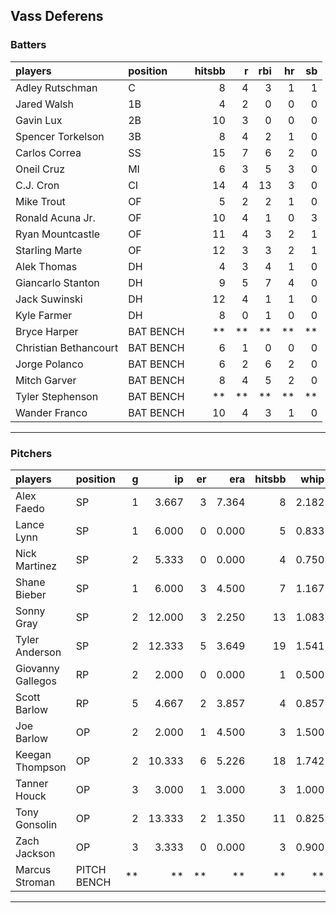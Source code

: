 ## Vass Deferens

### Batters

 
|players               |position  | hitsbb|  r| rbi| hr| sb| 
|:---------------------|:---------|------:|--:|---:|--:|--:| 
|Adley Rutschman       |C         |      8|  4|   3|  1|  1| 
|Jared Walsh           |1B        |      4|  2|   0|  0|  0| 
|Gavin Lux             |2B        |     10|  3|   0|  0|  0| 
|Spencer Torkelson     |3B        |      8|  4|   2|  1|  0| 
|Carlos Correa         |SS        |     15|  7|   6|  2|  0| 
|Oneil Cruz            |MI        |      6|  3|   5|  3|  0| 
|C.J. Cron             |CI        |     14|  4|  13|  3|  0| 
|Mike Trout            |OF        |      5|  2|   2|  1|  0| 
|Ronald Acuna Jr.      |OF        |     10|  4|   1|  0|  3| 
|Ryan Mountcastle      |OF        |     11|  4|   3|  2|  1| 
|Starling Marte        |OF        |     12|  3|   3|  2|  1| 
|Alek Thomas           |DH        |      4|  3|   4|  1|  0| 
|Giancarlo Stanton     |DH        |      9|  5|   7|  4|  0| 
|Jack Suwinski         |DH        |     12|  4|   1|  1|  0| 
|Kyle Farmer           |DH        |      8|  0|   1|  0|  0| 
|Bryce Harper          |BAT BENCH |     **| **|  **| **| **| 
|Christian Bethancourt |BAT BENCH |      6|  1|   0|  0|  0| 
|Jorge Polanco         |BAT BENCH |      6|  2|   6|  2|  0| 
|Mitch Garver          |BAT BENCH |      8|  4|   5|  2|  0| 
|Tyler Stephenson      |BAT BENCH |     **| **|  **| **| **| 
|Wander Franco         |BAT BENCH |     10|  4|   3|  1|  0| 


* * *

### Pitchers

 
|players           |position    |  g|     ip| er|   era| hitsbb|  whip| so|  w| sv| 
|:-----------------|:-----------|--:|------:|--:|-----:|------:|-----:|--:|--:|--:| 
|Alex Faedo        |SP          |  1|  3.667|  3| 7.364|      8| 2.182|  3|  0|  0| 
|Lance Lynn        |SP          |  1|  6.000|  0| 0.000|      5| 0.833|  5|  0|  0| 
|Nick Martinez     |SP          |  2|  5.333|  0| 0.000|      4| 0.750|  2|  1|  1| 
|Shane Bieber      |SP          |  1|  6.000|  3| 4.500|      7| 1.167|  5|  0|  0| 
|Sonny Gray        |SP          |  2| 12.000|  3| 2.250|     13| 1.083|  8|  1|  0| 
|Tyler Anderson    |SP          |  2| 12.333|  5| 3.649|     19| 1.541|  8|  1|  0| 
|Giovanny Gallegos |RP          |  2|  2.000|  0| 0.000|      1| 0.500|  3|  0|  0| 
|Scott Barlow      |RP          |  5|  4.667|  2| 3.857|      4| 0.857|  5|  0|  3| 
|Joe Barlow        |OP          |  2|  2.000|  1| 4.500|      3| 1.500|  0|  0|  0| 
|Keegan Thompson   |OP          |  2| 10.333|  6| 5.226|     18| 1.742| 11|  0|  0| 
|Tanner Houck      |OP          |  3|  3.000|  1| 3.000|      3| 1.000|  5|  0|  0| 
|Tony Gonsolin     |OP          |  2| 13.333|  2| 1.350|     11| 0.825| 13|  1|  0| 
|Zach Jackson      |OP          |  3|  3.333|  0| 0.000|      3| 0.900|  3|  0|  0| 
|Marcus Stroman    |PITCH BENCH | **|     **| **|    **|     **|    **| **| **| **| 


* * *


